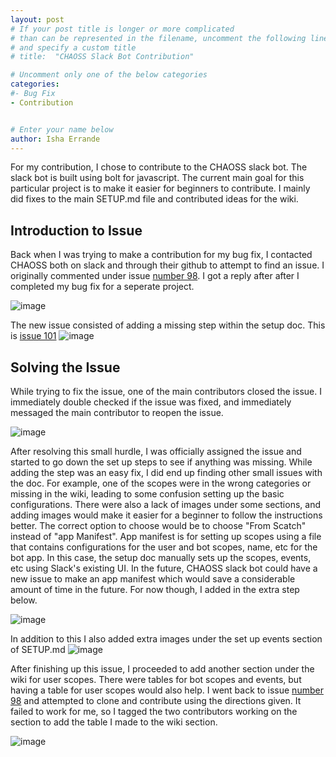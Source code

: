 ```yaml
---
layout: post
# If your post title is longer or more complicated
# than can be represented in the filename, uncomment the following line
# and specify a custom title
# title:  "CHAOSS Slack Bot Contribution" 

# Uncomment only one of the below categories
categories: 
#- Bug Fix
- Contribution


# Enter your name below
author: Isha Errande 
---
```


For my contribution, I chose to contribute to the CHAOSS slack bot. The slack bot is built using bolt for javascript. The current main goal for this particular project is to make it easier for beginners to contribute. 
I mainly did fixes to the main SETUP.md file and contributed ideas for the wiki. 

## Introduction to Issue 
Back when I was trying to make a contribution for my bug fix, I contacted CHAOSS both on slack and through their github to attempt to find an issue. I originally commented under issue [number 98](https://github.com/chaoss/chaoss-slack-bot/issues/98). I got a reply after after I completed my bug fix for a seperate project. 

![image](https://github.com/ise8933/hfoss2024-blogs/assets/90360951/2913d295-d791-4eed-9048-551cf70da592)

The new issue consisted of adding a missing step within the setup doc. This is [issue 101](https://github.com/chaoss/chaoss-slack-bot/issues/101)
![image](https://github.com/ise8933/hfoss2024-blogs/assets/90360951/f950660a-2ff9-44af-9d85-75247e00b557)


## Solving the Issue

While trying to fix the issue, one of the main contributors closed the issue. I immediately double checked if the issue was fixed, and immediately messaged the main contributor to reopen the issue. 

![image](https://github.com/ise8933/hfoss2024-blogs/assets/90360951/7f0d9fc9-d4eb-49c3-b1b6-cbfb227182aa)

After resolving this small hurdle, I was officially assigned the issue and started to go down the set up steps to see if anything was missing. While adding the step was an easy fix, I did end up finding other small issues
with the doc. For example, one of the scopes were in the wrong categories or missing in the wiki, leading to some confusion setting up the basic configurations. There were also a lack of images under some sections, and adding images would make it easier for a beginner to follow the instructions better. 
The correct option to choose would be to choose "From Scatch" instead of "app Manifest". App manifest is for setting up scopes using a file that contains configurations for the user and bot scopes, name, etc for the bot app. In this case, the setup doc manually sets up the scopes, events, etc using Slack's existing UI. In the future, CHAOSS slack bot could have a new issue to make an app manifest which would save a considerable amount of time in the future. For now though, I added in the extra step below. 


![image](https://github.com/ise8933/hfoss2024-blogs/assets/90360951/6989099d-ebcd-406c-8a4e-de25cd46f5f8)

In addition to this I also added extra images under the set up events section of SETUP.md
![image](https://github.com/ise8933/hfoss2024-blogs/assets/90360951/c4360600-3ddb-4fbc-b1aa-f28e8aa77106)


After finishing up this issue, I proceeded to add another section under the wiki for user scopes. There were tables for bot scopes and events, but having a table for user scopes would also help. I went back to  issue [number 98](https://github.com/chaoss/chaoss-slack-bot/issues/98) and attempted to clone and contribute using the directions given. It failed to work for me, so I tagged the two contributors working on the section to add the table I made to the wiki section. 

![image](https://github.com/ise8933/hfoss2024-blogs/assets/90360951/19f61f20-3377-41fc-bbc0-dce2a698344f)




